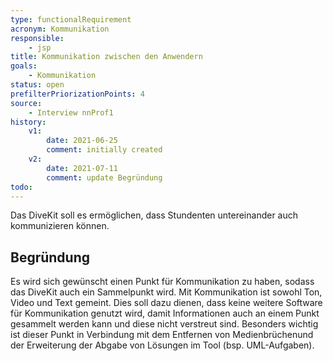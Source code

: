 ```yaml
---
type: functionalRequirement
acronym: Kommunikation
responsible: 
    - jsp
title: Kommunikation zwischen den Anwendern
goals: 
    - Kommunikation
status: open
prefilterPriorizationPoints: 4
source:
    - Interview nnProf1
history:
    v1:
        date: 2021-06-25
        comment: initially created
    v2:
        date: 2021-07-11
        comment: update Begründung
todo: 
---
```


Das DiveKit soll es ermöglichen, dass Stundenten untereinander auch kommunizieren können.

## Begründung

Es wird sich gewünscht einen Punkt für Kommunikation zu haben, sodass das DiveKit auch ein Sammelpunkt wird. 
Mit Kommunikation ist sowohl Ton, Video und Text gemeint. Dies soll dazu dienen, dass keine weitere Software für Kommunikation genutzt wird, damit Informationen auch an einem Punkt gesammelt werden kann und diese nicht verstreut sind. Besonders wichtig ist dieser Punkt in Verbindung mit dem Entfernen von Medienbrüchenund der Erweiterung der Abgabe von Lösungen im Tool (bsp. UML-Aufgaben).
